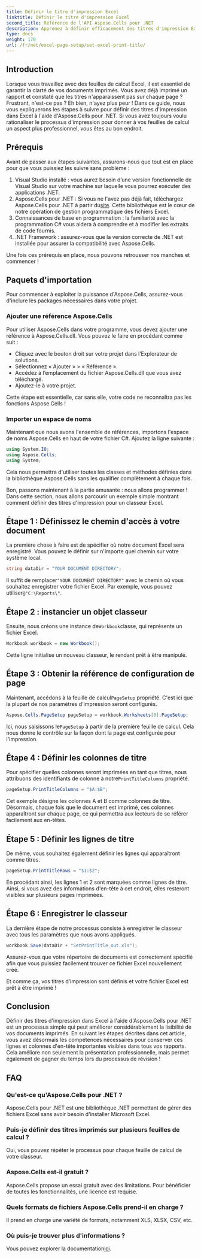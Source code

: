 ```yaml
---
title: Définir le titre d'impression Excel
linktitle: Définir le titre d'impression Excel
second_title: Référence de l'API Aspose.Cells pour .NET
description: Apprenez à définir efficacement des titres d'impression Excel à l'aide d'Aspose.Cells pour .NET. Optimisez votre processus d'impression grâce à notre guide étape par étape.
type: docs
weight: 170
url: /fr/net/excel-page-setup/set-excel-print-title/
---
```

## Introduction

Lorsque vous travaillez avec des feuilles de calcul Excel, il est essentiel de garantir la clarté de vos documents imprimés. Vous avez déjà imprimé un rapport et constaté que les titres n'apparaissent pas sur chaque page ? Frustrant, n'est-ce pas ? Eh bien, n'ayez plus peur ! Dans ce guide, nous vous expliquerons les étapes à suivre pour définir des titres d'impression dans Excel à l'aide d'Aspose.Cells pour .NET. Si vous avez toujours voulu rationaliser le processus d'impression pour donner à vos feuilles de calcul un aspect plus professionnel, vous êtes au bon endroit.

## Prérequis

Avant de passer aux étapes suivantes, assurons-nous que tout est en place pour que vous puissiez les suivre sans problème :

1. Visual Studio installé : vous aurez besoin d’une version fonctionnelle de Visual Studio sur votre machine sur laquelle vous pourrez exécuter des applications .NET.
2.  Aspose.Cells pour .NET : Si vous ne l'avez pas déjà fait, téléchargez Aspose.Cells pour .NET à partir du[site](https://releases.aspose.com/cells/net/). Cette bibliothèque est le cœur de notre opération de gestion programmatique des fichiers Excel.
3. Connaissances de base en programmation : la familiarité avec la programmation C# vous aidera à comprendre et à modifier les extraits de code fournis.
4. .NET Framework : assurez-vous que la version correcte de .NET est installée pour assurer la compatibilité avec Aspose.Cells.

Une fois ces prérequis en place, nous pouvons retrousser nos manches et commencer !

## Paquets d'importation

Pour commencer à exploiter la puissance d'Aspose.Cells, assurez-vous d'inclure les packages nécessaires dans votre projet. 

### Ajouter une référence Aspose.Cells

Pour utiliser Aspose.Cells dans votre programme, vous devez ajouter une référence à Aspose.Cells.dll. Vous pouvez le faire en procédant comme suit :

- Cliquez avec le bouton droit sur votre projet dans l’Explorateur de solutions.
- Sélectionnez « Ajouter » > « Référence ».
- Accédez à l’emplacement du fichier Aspose.Cells.dll que vous avez téléchargé.
- Ajoutez-le à votre projet.

Cette étape est essentielle, car sans elle, votre code ne reconnaîtra pas les fonctions Aspose.Cells !

### Importer un espace de noms

Maintenant que nous avons l'ensemble de références, importons l'espace de noms Aspose.Cells en haut de votre fichier C#. Ajoutez la ligne suivante :

```csharp
using System.IO;
using Aspose.Cells;
using System;
```

Cela nous permettra d'utiliser toutes les classes et méthodes définies dans la bibliothèque Aspose.Cells sans les qualifier complètement à chaque fois.

Bon, passons maintenant à la partie amusante : nous allons programmer ! Dans cette section, nous allons parcourir un exemple simple montrant comment définir des titres d'impression pour un classeur Excel.

## Étape 1 : Définissez le chemin d'accès à votre document

La première chose à faire est de spécifier où notre document Excel sera enregistré. Vous pouvez le définir sur n'importe quel chemin sur votre système local. 

```csharp
string dataDir = "YOUR DOCUMENT DIRECTORY";
```

 Il suffit de remplacer`"YOUR DOCUMENT DIRECTORY"` avec le chemin où vous souhaitez enregistrer votre fichier Excel. Par exemple, vous pouvez utiliser`@"C:\Reports\"`.

## Étape 2 : instancier un objet classeur

 Ensuite, nous créons une instance de`Workbook`classe, qui représente un fichier Excel.

```csharp
Workbook workbook = new Workbook();
```

Cette ligne initialise un nouveau classeur, le rendant prêt à être manipulé.

## Étape 3 : Obtenir la référence de configuration de page

 Maintenant, accédons à la feuille de calcul`PageSetup` propriété. C'est ici que la plupart de nos paramètres d'impression seront configurés.

```csharp
Aspose.Cells.PageSetup pageSetup = workbook.Worksheets[0].PageSetup;
```

 Ici, nous saisissons le`PageSetup` à partir de la première feuille de calcul. Cela nous donne le contrôle sur la façon dont la page est configurée pour l'impression.

## Étape 4 : Définir les colonnes de titre

 Pour spécifier quelles colonnes seront imprimées en tant que titres, nous attribuons des identifiants de colonne à notre`PrintTitleColumns` propriété. 

```csharp
pageSetup.PrintTitleColumns = "$A:$B";
```

Cet exemple désigne les colonnes A et B comme colonnes de titre. Désormais, chaque fois que le document est imprimé, ces colonnes apparaîtront sur chaque page, ce qui permettra aux lecteurs de se référer facilement aux en-têtes.

## Étape 5 : Définir les lignes de titre

De même, vous souhaitez également définir les lignes qui apparaîtront comme titres.

```csharp
pageSetup.PrintTitleRows = "$1:$2";
```

En procédant ainsi, les lignes 1 et 2 sont marquées comme lignes de titre. Ainsi, si vous avez des informations d'en-tête à cet endroit, elles resteront visibles sur plusieurs pages imprimées.

## Étape 6 : Enregistrer le classeur

La dernière étape de notre processus consiste à enregistrer le classeur avec tous les paramètres que nous avons appliqués. 

```csharp
workbook.Save(dataDir + "SetPrintTitle_out.xls");
```

Assurez-vous que votre répertoire de documents est correctement spécifié afin que vous puissiez facilement trouver ce fichier Excel nouvellement créé. 

Et comme ça, vos titres d’impression sont définis et votre fichier Excel est prêt à être imprimé !

## Conclusion

Définir des titres d'impression dans Excel à l'aide d'Aspose.Cells pour .NET est un processus simple qui peut améliorer considérablement la lisibilité de vos documents imprimés. En suivant les étapes décrites dans cet article, vous avez désormais les compétences nécessaires pour conserver ces lignes et colonnes d'en-tête importantes visibles dans tous vos rapports. Cela améliore non seulement la présentation professionnelle, mais permet également de gagner du temps lors du processus de révision !

## FAQ

### Qu'est-ce qu'Aspose.Cells pour .NET ?
Aspose.Cells pour .NET est une bibliothèque .NET permettant de gérer des fichiers Excel sans avoir besoin d'installer Microsoft Excel.

### Puis-je définir des titres imprimés sur plusieurs feuilles de calcul ?
Oui, vous pouvez répéter le processus pour chaque feuille de calcul de votre classeur.

### Aspose.Cells est-il gratuit ?
Aspose.Cells propose un essai gratuit avec des limitations. Pour bénéficier de toutes les fonctionnalités, une licence est requise.

### Quels formats de fichiers Aspose.Cells prend-il en charge ?
Il prend en charge une variété de formats, notamment XLS, XLSX, CSV, etc.

### Où puis-je trouver plus d'informations ?
 Vous pouvez explorer la documentation[ici](https://reference.aspose.com/cells/net/).